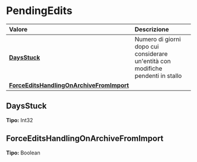 # PendingEdits

| Valore | Descrizione |
| :--- | :--- |
| [**DaysStuck**](pendingedits.md#daysstuck) | Numero di giorni dopo cui considerare un'entità con modifiche pendenti in stallo |
| [**ForceEditsHandlingOnArchiveFromImport**](pendingedits.md#forceeditshandlingonarchivefromimport) |  |

## DaysStuck

**Tipo:** Int32

## ForceEditsHandlingOnArchiveFromImport

**Tipo:** Boolean

